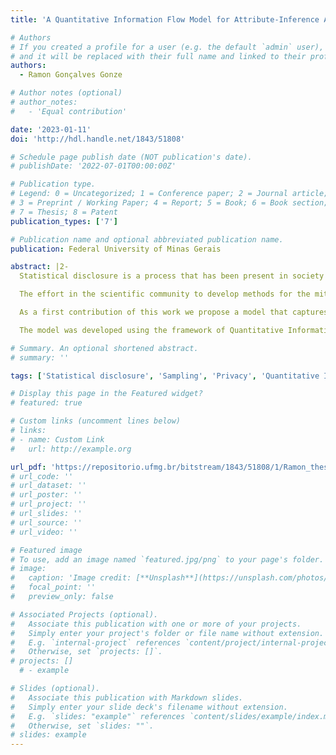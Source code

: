 ```yaml
---
title: 'A Quantitative Information Flow Model for Attribute-Inference Attacks and Utility in Data Releases by Sampling'

# Authors
# If you created a profile for a user (e.g. the default `admin` user), write the username (folder name) here
# and it will be replaced with their full name and linked to their profile.
authors:
  - Ramon Gonçalves Gonze

# Author notes (optional)
# author_notes:
#   - 'Equal contribution'

date: '2023-01-11'
doi: 'http://hdl.handle.net/1843/51808'

# Schedule page publish date (NOT publication's date).
# publishDate: '2022-07-01T00:00:00Z'

# Publication type.
# Legend: 0 = Uncategorized; 1 = Conference paper; 2 = Journal article;
# 3 = Preprint / Working Paper; 4 = Report; 5 = Book; 6 = Book section;
# 7 = Thesis; 8 = Patent
publication_types: ['7']

# Publication name and optional abbreviated publication name.
publication: Federal University of Minas Gerais

abstract: |2-
  Statistical disclosure is a process that has been present in society for a long time, however the concern about privacy is relatively recent. The interest in protecting individual data increased considerably especially after the elaboration of regulations about data protection around the world, such as the General Data Protection Regulation (GDPR) in the European Union and the *Lei Geral de Proteção de Dados* (LGPD) in Brazil. 

  The effort in the scientific community to develop methods for the mitigation of privacy risks and to understand the trade-off between privacy and utility compose a large research area. However, mathematical models that explain formally this trade-off are, in some situations, misunderstood by data curators, i.e., entities that collect data from a population and adopt a certain policy to publish them can not understand what are the risks and benefits of that policy. In this sense, models and solutions that ensure that all parties involved are aware of the risks and benefits of each policy adopted are important for well informed decision-making.

  As a first contribution of this work we propose a model that captures the vulnerability of publishing a sample from a population, in particular, the vulnerability of an attribute inference attack. We also describe the utility of the sample for data analysts who aim to infer the distribution of the values of an attribute in a population.

  The model was developed using the framework of Quantitative Information Flow (QIF) that provides a mathematical apparatus to formally model systems as informational channels. We developed the model with the goal of being easily understandable by non experts and to be used by data curators when making decisions about how to publish their data. As a second contribution we provide closed formulas for prior and posterior vulnerabilities of attribute inference attack and for prior utility loss. The closed formulas are useful when quantifying vulnerabilities and utility losses in large datasets/samples.

# Summary. An optional shortened abstract.
# summary: ''

tags: ['Statistical disclosure', 'Sampling', 'Privacy', 'Quantitative Information Flow']

# Display this page in the Featured widget?
# featured: true

# Custom links (uncomment lines below)
# links:
# - name: Custom Link
#   url: http://example.org

url_pdf: 'https://repositorio.ufmg.br/bitstream/1843/51808/1/Ramon_thesis_final_version.pdf'
# url_code: ''
# url_dataset: ''
# url_poster: ''
# url_project: ''
# url_slides: ''
# url_source: ''
# url_video: ''

# Featured image
# To use, add an image named `featured.jpg/png` to your page's folder.
# image:
#   caption: 'Image credit: [**Unsplash**](https://unsplash.com/photos/pLCdAaMFLTE)'
#   focal_point: ''
#   preview_only: false

# Associated Projects (optional).
#   Associate this publication with one or more of your projects.
#   Simply enter your project's folder or file name without extension.
#   E.g. `internal-project` references `content/project/internal-project/index.md`.
#   Otherwise, set `projects: []`.
# projects: []
  # - example

# Slides (optional).
#   Associate this publication with Markdown slides.
#   Simply enter your slide deck's filename without extension.
#   E.g. `slides: "example"` references `content/slides/example/index.md`.
#   Otherwise, set `slides: ""`.
# slides: example
---
```


<!-- {{% callout note %}}
Click the _Cite_ button above to demo the feature to enable visitors to import publication metadata into their reference management software.
{{% /callout %}}

{{% callout note %}}
Create your slides in Markdown - click the _Slides_ button to check out the example.
{{% /callout %}}

Supplementary notes can be added here, including [code, math, and images](https://wowchemy.com/docs/writing-markdown-latex/). -->
